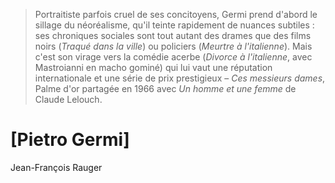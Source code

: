> Portraitiste parfois cruel de ses concitoyens, Germi prend d'abord le sillage du néoréalisme, qu'il teinte rapidement de nuances subtiles : ses chroniques sociales sont tout autant des drames que des films noirs (_Traqué dans la ville_) ou policiers (_Meurtre à l'italienne_). Mais c'est son virage vers la comédie acerbe (_Divorce à l'italienne_, avec Mastroianni en macho gominé) qui lui vaut une réputation internationale et une série de prix prestigieux – _Ces messieurs dames_, Palme d'or partagée en 1966 avec _Un homme et une femme_ de Claude Lelouch.

# [Pietro Germi]

<div class="author">Jean-François Rauger</div>
